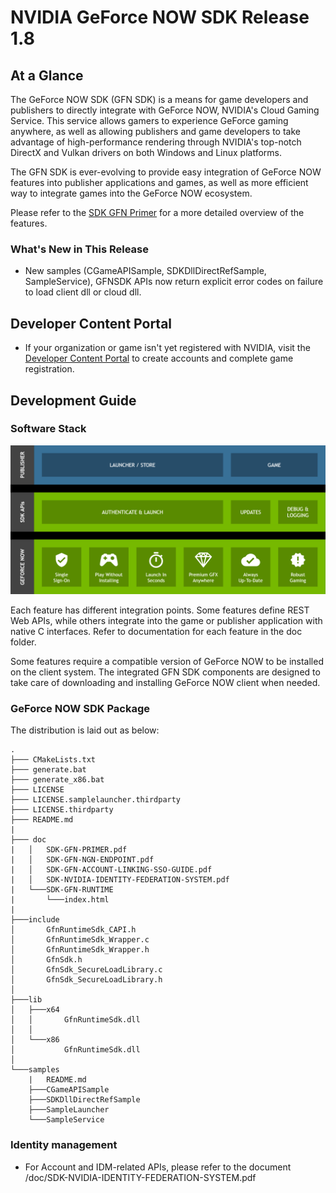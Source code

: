 # NVIDIA GeForce NOW SDK Release 1.8

## At a Glance

The GeForce NOW SDK (GFN SDK) is a means for game developers and publishers to directly integrate with GeForce NOW, NVIDIA's Cloud Gaming Service. This service allows gamers to experience GeForce gaming anywhere, as well as allowing publishers and game developers to take advantage of high-performance rendering through NVIDIA's top-notch DirectX and Vulkan drivers on both Windows and Linux platforms.

The GFN SDK is ever-evolving to provide easy integration of GeForce NOW features into publisher applications and games, as well as more efficient way to integrate games into the GeForce NOW ecosystem.

Please refer to the [SDK GFN Primer](./doc/SDK-GFN-PRIMER.pdf) for a more detailed overview of the features.

### What's New in This Release

* New samples (CGameAPISample, SDKDllDirectRefSample, SampleService), GFNSDK APIs now return explicit error codes on failure to load client dll or cloud dll.

## Developer Content Portal

* If your organization or game isn't yet registered with NVIDIA, visit the [Developer Content Portal](https://portal-developer.nvidia.com/) to create accounts and complete game registration.

## Development Guide

### Software Stack

![Software Stack](./doc/img/software_stack.png)

Each feature has different integration points. Some features define REST Web APIs, while others integrate into the game or publisher application with native C interfaces. Refer to documentation for each feature in the doc folder.

Some features require a compatible version of GeForce NOW to be installed on the client system. The integrated GFN SDK components are designed to take care of downloading and installing GeForce NOW client when needed.

### GeForce NOW SDK Package

The distribution is laid out as below:
```
.
├─── CMakeLists.txt
├─── generate.bat
├─── generate_x86.bat
├─── LICENSE
├─── LICENSE.samplelauncher.thirdparty
├─── LICENSE.thirdparty
├─── README.md
|
├─── doc
|   │   SDK-GFN-PRIMER.pdf
|   │   SDK-GFN-NGN-ENDPOINT.pdf
|   │   SDK-GFN-ACCOUNT-LINKING-SSO-GUIDE.pdf
|   │   SDK-NVIDIA-IDENTITY-FEDERATION-SYSTEM.pdf
|   └───SDK-GFN-RUNTIME
|       └───index.html
|
├───include
│       GfnRuntimeSdk_CAPI.h
│       GfnRuntimeSdk_Wrapper.c
│       GfnRuntimeSdk_Wrapper.h
│       GfnSdk.h
│       GfnSdk_SecureLoadLibrary.c
│       GfnSdk_SecureLoadLibrary.h
│
├───lib
│   ├───x64
│   │       GfnRuntimeSdk.dll
│   │
│   └───x86
│           GfnRuntimeSdk.dll
│
└───samples
    |   README.md
    ├───CGameAPISample
	├───SDKDllDirectRefSample
	├───SampleLauncher
    └───SampleService

```

### Identity management

* For Account and IDM-related APIs, please refer to the document /doc/SDK-NVIDIA-IDENTITY-FEDERATION-SYSTEM.pdf
